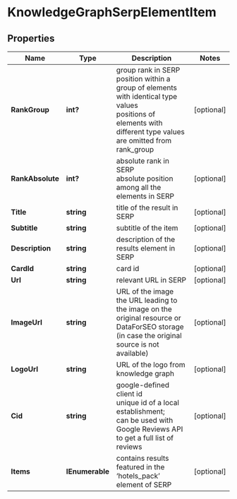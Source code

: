 # KnowledgeGraphSerpElementItem


## Properties

| Name | Type | Description | Notes |
|------------ | ------------- | ------------- | -------------|
**RankGroup** | **int?** | group rank in SERP<br>position within a group of elements with identical type values<br>positions of elements with different type values are omitted from rank_group |[optional]|
**RankAbsolute** | **int?** | absolute rank in SERP<br>absolute position among all the elements in SERP |[optional]|
**Title** | **string** | title of the result in SERP |[optional]|
**Subtitle** | **string** | subtitle of the item |[optional]|
**Description** | **string** | description of the results element in SERP |[optional]|
**CardId** | **string** | card id |[optional]|
**Url** | **string** | relevant URL in SERP |[optional]|
**ImageUrl** | **string** | URL of the image<br>the URL leading to the image on the original resource or DataForSEO storage (in case the original source is not available) |[optional]|
**LogoUrl** | **string** | URL of the logo from knowledge graph |[optional]|
**Cid** | **string** | google-defined client id<br>unique id of a local establishment;<br>can be used with Google Reviews API to get a full list of reviews |[optional]|
**Items** | **IEnumerable<BaseSerpApiKnowledgeGraphElementItem>** | contains results featured in the ‘hotels_pack’ element of SERP |[optional]|